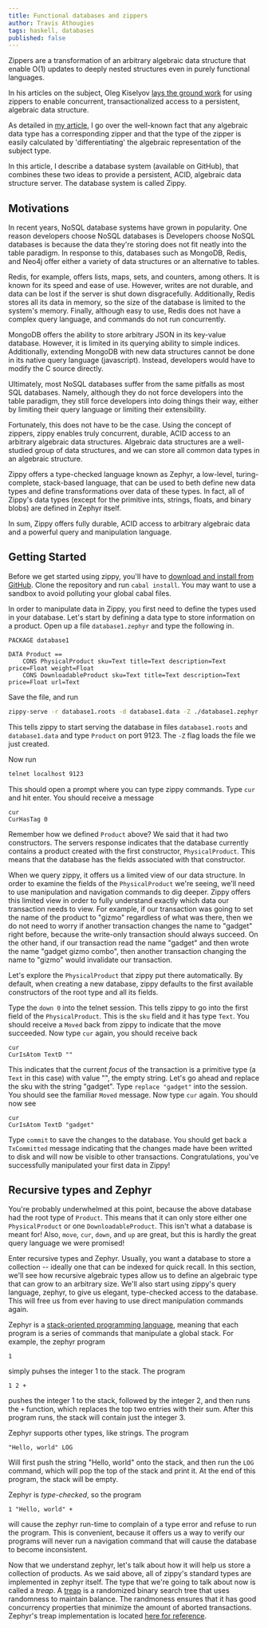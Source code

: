 ```yaml
---
title: Functional databases and zippers
author: Travis Athougies
tags: haskell, databases
published: false
---
```


Zippers are a transformation of an arbitrary algebraic data structure that enable O(1) updates to deeply nested structures even in purely functional languages.

In his articles on the subject, Oleg Kiselyov [lays the ground work](http://okmij.org/ftp/Haskell/Zipper2.lhs) for using zippers to enable concurrent, transactionalized access to a persistent, algebraic data structure.

As detailed in [my article](post:2015-01-16-zippers-derivatives-oh-what-fun), I go over the well-known fact that any algebraic data type has a corresponding zipper and that the type of the zipper is easily calculated by 'differentiating' the algebraic representation of the subject type.

In this article, I describe a database system (available on GitHub), that combines these two ideas to provide a persistent, ACID, algebraic data structure server. The database system is called Zippy.

## Motivations

In recent years, NoSQL database systems have grown in popularity. One reason developers choose NoSQL databases is Developers choose NoSQL databases is because the data they're storing does not fit neatly into the table paradigm. In response to this, databases such as MongoDB, Redis, and Neo4j offer either a variety of data structures or an alternative to tables.

Redis, for example, offers lists, maps, sets, and counters, among others. It is known for its speed and ease of use. However, writes are not durable, and data can be lost if the server is shut down disgracefully. Additionally, Redis stores all its data in memory, so the size of the database is limited to the system's memory. Finally, although easy to use, Redis does not have a complex query language, and commands do not run concurrently.

MongoDB offers the ability to store arbitrary JSON in its key-value database. However, it is limited in its querying ability to simple indices. Additionally, extending MongoDB with new data structures cannot be done in its native query language (javascript). Instead, developers would have to modify the C source directly.

Ultimately, most NoSQL databases suffer from the same pitfalls as most SQL databases. Namely, although they do not force developers into the table paradigm, they still force developers into doing things their way, either by limiting their query language or limiting their extensibility.

Fortunately, this does not have to be the case. Using the concept of zippers, zippy enables truly concurrent, durable, ACID access to an arbitrary algebraic data structures. Algebraic data structures are a well-studied group of data structures, and we can store all common data types in an algebraic structure.

Zippy offers a type-checked language known as Zephyr, a low-level, turing-complete, stack-based language, that can be used to beth define new data types and define transformations over data of these types. In fact, all of Zippy's data types (except for the primitive ints, strings, floats, and binary blobs) are defined in Zephyr itself.

In sum, Zippy offers fully durable, ACID access to arbitrary algebraic data and  a powerful query and manipulation language.

## Getting Started

Before we get started using zippy, you'll have to [download and install from GitHub](https://github.com/tathougies/zippy). Clone the repository and run `cabal install`. You may want to use a sandbox to avoid polluting your global cabal files.

In order to manipulate data in Zippy, you first need to define the types used in your database. Let's start by defining a data type to store information on a product. Open up a file `database1.zephyr` and type the following in.

```zephyr
PACKAGE database1

DATA Product ==
	CONS PhysicalProduct sku=Text title=Text description=Text price=Float weight=Float
    CONS DownloadableProduct sku=Text title=Text description=Text price=Float url=Text
```

Save the file, and run

```bash
zippy-serve -r database1.roots -d database1.data -Z ./database1.zephyr -T Product 9123
```

This tells zippy to start serving the database in files `database1.roots` and `database1.data` and type `Product` on port 9123. The `-Z` flag loads the file we just created.

Now run

```bash
telnet localhost 9123
```

This should open a prompt where you can type zippy commands. Type `cur` and hit enter. You should receive a message

```
cur
CurHasTag 0
```

Remember how we defined `Product` above? We said that it had two constructors. The servers response indicates that the database currently contains a product created with the first constructor, `PhysicalProduct`. This means that the database has the fields associated with that constructor.

When we query zippy, it offers us a limited view of our data structure. In order to examine the fields of the `PhysicalProduct` we're seeing, we'll need to use manipulation and navigation commands to dig deeper. Zippy offers this limited view in order to fully understand exactly which data our transaction needs to view. For example, if our transaction was going to set the name of the product to "gizmo" regardless of what was there, then we do not need to worry if another transaction changes the name to "gadget" right before, because the write-only transaction should always succeed. On the other hand, if our transaction read the name "gadget" and then wrote the name "gadget gizmo combo", then another transaction changing the name to "gizmo" would invalidate our transaction.

Let's explore the `PhysicalProduct` that zippy put there automatically. By default, when creating a new database, zippy defaults to the first available constructors of the root type and all its fields.

Type the `down 0` into the telnet session. This tells zippy to go into the first field of the `PhysicalProduct`. This is the `sku` field and it has type `Text`. You should receive a `Moved` back from zippy to indicate that the move succeeded. Now type `cur` again, you should receive back

```
cur
CurIsAtom TextD ""
```

This indicates that the current *focus* of the transaction is a primitive type (a `Text` in this case) with value "", the empty string. Let's go ahead and replace the sku with the string "gadget". Type `replace "gadget"` into the session. You should see the familiar `Moved` message. Now type `cur` again. You should now see

```
cur
CurIsAtom TextD "gadget"
```

Type `commit` to save the changes to the database. You should get back a `TxCommitted` message indicating that the changes made have been writted to disk and will now be visible to other transactions. Congratulations, you've successfully manipulated your first data in Zippy!

## Recursive types and Zephyr

You're probably underwhelmed at this point, because the above database had the root type of `Product`. This means that it can only store either one `PhysicalProduct` or one `DownloadableProduct`. This isn't what a database is meant for! Also, `move`, `cur`, `down`, and `up` are great, but this is hardly the great query language we were promised!

Enter recursive types and Zephyr. Usually, you want a database to store a collection -- ideally one that can be indexed for quick recall. In this section, we'll see how recursive algebraic types allow us to define an algebraic type that can grow to an arbitrary size. We'll also start using zippy's query language, zephyr, to give us elegant, type-checked access to the database. This will free us from ever having to use direct manipulation commands again.

Zephyr is a [stack-oriented programming language](https://en.wikipedia.org/wiki/Stack-oriented_programming_language), meaning that each program is a series of commands that manipulate a global stack. For example, the zephyr program

```zephyr
1
```

simply puhses the integer 1 to the stack. The program

```zephyr
1 2 +
```

pushes the integer 1 to the stack, followed by the integer 2, and then runs the `+` function, which replaces the top two entries with their sum. After this program runs, the stack will contain just the integer 3.

Zephyr supports other types, like strings. The program

```zephyr
"Hello, world" LOG
```

Will first push the string "Hello, world" onto the stack, and then run the `LOG` command, which will pop the top of the stack and print it. At the end of this program, the stack will be empty.

Zephyr is *type-checked*, so the program

```zephyr
1 "Hello, world" +
```

will cause the zephyr run-time to complain of a type error and refuse to run the program. This is convenient, because it offers us a way to verify our programs will never run a navigation command that will cause the database to become inconsistent.

Now that we understand zephyr, let's talk about how it will help us store a collection of products. As we said above, all of zippy's standard types are implemented in zephyr itself. The type that we're going to talk about now is called a *treap*. A [treap](http://en.wikipedia.org/wiki/Treap) is a randomized binary search tree that uses randomness to maintain balance. The randmoness ensures that it has good concurrency properties that minimize the amount of aborted transactions. Zephyr's treap implementation is located [here for reference](https://github.com/tathougies/zippy/blob/src/zephyr/treaps.zephyr).

